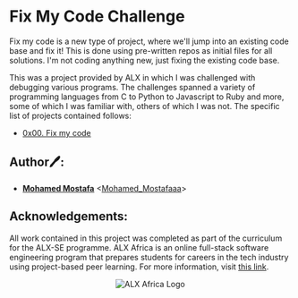 <!-- @format -->

# Fix My Code Challenge

Fix my code is a new type of project, where we'll jump into an existing code
base and fix it! This is done using pre-written repos as initial files for all
solutions. I'm not coding anything new, just fixing the existing code base.

This was a project provided by ALX in which I was challenged with debugging
various programs. The challenges spanned a variety of programming languages
from C to Python to Javascript to Ruby and more, some of which I was familiar
with, others of which I was not. The specific list of projects contained follows:

- [0x00. Fix my code](./0x00-challenge)

## Author🖊️:

- **[Mohamed Mostafa](https://twitter.com/Mo_Mostafaa)** <[Mohamed_Mostafaaa](https://github.com/Mohamed-Mostafaaa)>

## Acknowledgements:

All work contained in this project was completed as part of the curriculum for the ALX-SE programme.
ALX Africa is an online full-stack software engineering program that prepares students for careers
in the tech industry using project-based peer learning. For more information, visit
[this link](https://www.alxafrica.com).

<p align="center">
  <img src="http://www.alxafrica.com/wp-content/uploads/2022/01/header-logo.png"
    alt="ALX Africa Logo"
  >
  </p>
